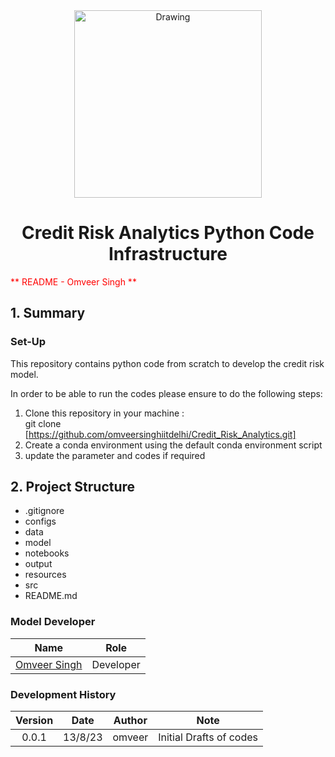 <div align = "center">
<img scr="" alt="Drawing" width="300"/>
</div>

<center><h1> Credit Risk Analytics Python Code Infrastructure </h1></center>

<span style="color:red">** README - Omveer Singh **</span>

## 1. Summary
### Set-Up
This repository contains python code from scratch to develop the credit risk model.

In order to be able to run the codes please ensure to do the following steps:
1. Clone this repository in your machine :<br/> git clone [https://github.com/omveersinghiitdelhi/Credit_Risk_Analytics.git] </br>
2. Create a conda environment using the default conda environment script
3. update the parameter and codes if required

## 2. Project Structure

- .gitignore
- configs
- data
- model
- notebooks
- output
- resources
- src
- README.md


<!-- #endregion -->

### Model Developer
|Name						|Role	   |
|:---------------------------------------------:|:--------:|
| [Omveer Singh](mailto:omveer3.singh@gmail.com)| Developer|


### Development History
|Version | Date  | Author |Note			            |
|:------:|:-----:|:------:|:-------------------------------:|
|0.0.1   |13/8/23|omveer  | Initial Drafts of codes         |
